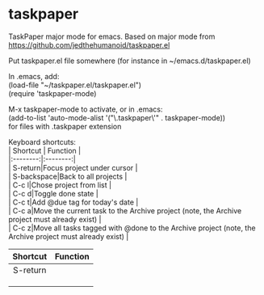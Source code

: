 taskpaper
=========

TaskPaper major mode for emacs.  Based on major mode from https://github.com/jedthehumanoid/taskpaper.el

Put taskpaper.el file somewhere (for instance in ~/emacs.d/taskpaper.el)

In .emacs, add:  
   (load-file "~/taskpaper.el/taskpaper.el")  
   (require 'taskpaper-mode)

M-x taskpaper-mode to activate, or in .emacs:  
   (add-to-list 'auto-mode-alist '("\\.taskpaper\\'" . taskpaper-mode))  
for files with .taskpaper extension

   Keyboard shortcuts:  
| Shortcut | Function |  
|:--------:|:--------:|    
| S-return|Focus project under cursor |  
| S-backspace|Back to all projects |  
| C-c l|Chose project from list |  
| C-c d|Toggle done state |  
| C-c t|Add @due tag for today's date |  
| C-c a|Move the current task to the Archive project (note, the Archive project must already exist) |  
| C-c z|Move all tasks tagged with @done to the Archive project (note, the Archive project must already exist) |

| Shortcut  | Function  |
|:-:|:-:|
| S-return  |   |
|   |   |
|   |   |
|   |   |